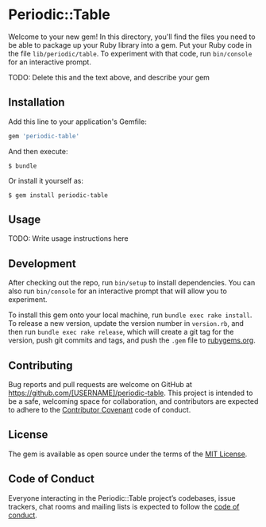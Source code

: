 # Periodic::Table

Welcome to your new gem! In this directory, you'll find the files you need to be able to package up your Ruby library into a gem. Put your Ruby code in the file `lib/periodic/table`. To experiment with that code, run `bin/console` for an interactive prompt.

TODO: Delete this and the text above, and describe your gem

## Installation

Add this line to your application's Gemfile:

```ruby
gem 'periodic-table'
```

And then execute:

    $ bundle

Or install it yourself as:

    $ gem install periodic-table

## Usage

TODO: Write usage instructions here

## Development

After checking out the repo, run `bin/setup` to install dependencies. You can also run `bin/console` for an interactive prompt that will allow you to experiment.

To install this gem onto your local machine, run `bundle exec rake install`. To release a new version, update the version number in `version.rb`, and then run `bundle exec rake release`, which will create a git tag for the version, push git commits and tags, and push the `.gem` file to [rubygems.org](https://rubygems.org).

## Contributing

Bug reports and pull requests are welcome on GitHub at https://github.com/[USERNAME]/periodic-table. This project is intended to be a safe, welcoming space for collaboration, and contributors are expected to adhere to the [Contributor Covenant](http://contributor-covenant.org) code of conduct.

## License

The gem is available as open source under the terms of the [MIT License](https://opensource.org/licenses/MIT).

## Code of Conduct

Everyone interacting in the Periodic::Table project’s codebases, issue trackers, chat rooms and mailing lists is expected to follow the [code of conduct](https://github.com/[USERNAME]/periodic-table/blob/master/CODE_OF_CONDUCT.md).
